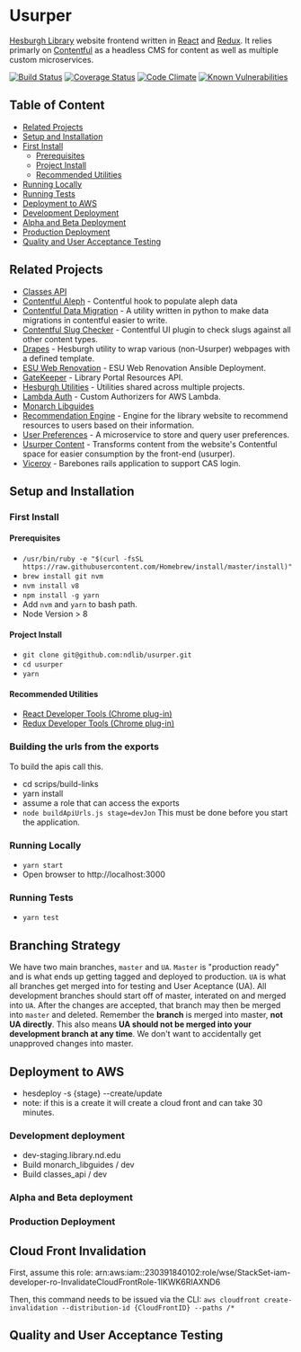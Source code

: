 # Usurper
[Hesburgh Library](https://library.nd.edu) website frontend written in [React](https://reactjs.org/) and [Redux](https://redux.js.org). It relies primarly on [Contentful](https://www.contentful.com/) as a headless CMS for content as well as multiple custom microservices.

[![Build Status](https://travis-ci.org/ndlib/usurper.svg?branch=master)](https://travis-ci.org/ndlib/usurper)
[![Coverage Status](https://img.shields.io/coveralls/ndlib/usurper.svg)](https://coveralls.io/r/ndlib/usurper?branch=master)
[![Code Climate](https://codeclimate.com/github/ndlib/usurper/badges/gpa.svg)](https://codeclimate.com/github/ndlib/usurper)
[![Known Vulnerabilities](https://snyk.io/test/github/ndlib/usurper/badge.svg)](https://snyk.io/test/github/ndlib/usurper)

## Table of Content

 * [Related Projects](#related-projects)
 * [Setup and Installation](#setup-and-installation)
  * [First Install](#first-install)
    * [Prerequisites](#prerequisites)
    * [Project Install](#project-install)
    * [Recommended Utilities](#recommended-utilities)
  * [Running Locally](#running-locally)
  * [Running Tests](#running-tests)
 * [Deployment to AWS](#deployment-to-aws)
  * [Development Deployment](#development-deployment)
  * [Alpha and Beta Deployment](#alpha-and-beta-deployment)
  * [Production Deployment](#production-deployment)
 * [Quality and User Acceptance Testing](#quality-and-user-acceptance-testing)


## Related Projects

* [Classes API](https://github.com/ndlib/classes_api)
* [Contentful Aleph](https://github.com/ndlib/contentful_aleph) - Contentful hook to populate aleph data
* [Contentful Data Migration](https://github.com/ndlib/contentful-data-migration) - A utility written in python to make data migrations in contentful easier to write.
* [Contentful Slug Checker](https://github.com/ndlib/contentfulSlugChecker) - Contentful UI plugin to check slugs against all other content types.
* [Drapes](https://github.com/ndlib/drapes) - Hesburgh utility to wrap various (non-Usurper) webpages with a defined template.
* [ESU Web Renovation](https://github.com/ndlib/esu-webrenovation) - ESU Web Renovation Ansible Deployment.
* [GateKeeper](https://github.com/ndlib/gatekeeper) - Library Portal Resources API.
* [Hesburgh Utilities](https://github.com/ndlib/hesburgh_utilities) - Utilities shared across multiple projects.
* [Lambda Auth](https://github.com/ndlib/lambda_auth) - Custom Authorizers for AWS Lambda.
* [Monarch Libguides](https://github.com/ndlib/monarch_libguides)
* [Recommendation Engine](https://github.com/ndlib/recommendation_engine) - Engine for the library website to recommend resources to users based on their information.
* [User Preferences](https://github.com/ndlib/user_preferences) - A microservice to store and query user preferences.
* [Usurper Content](https://github.com/ndlib/usurper_content) - Transforms content from the website's Contentful space for easier consumption by the front-end (usurper).
* [Viceroy](https://github.com/ndlib/viceroy) - Barebones rails application to support CAS login.

## Setup and Installation

### First Install

#### Prerequisites
  * `/usr/bin/ruby -e "$(curl -fsSL https://raw.githubusercontent.com/Homebrew/install/master/install)"`
  * `brew install git nvm`
  * `nvm install v8`
  * `npm install -g yarn`
  *  Add `nvm` and `yarn` to bash path.
  *  Node Version > 8

#### Project Install
  * `git clone git@github.com:ndlib/usurper.git`
  * `cd usurper`
  * `yarn`

#### Recommended Utilities
  * [React Developer Tools (Chrome plug-in)](https://chrome.google.com/webstore/detail/react-developer-tools/fmkadmapgofadopljbjfkapdkoienihi?hl=en)
  * [Redux Developer Tools (Chrome plug-in)](https://chrome.google.com/webstore/detail/redux-devtools/lmhkpmbekcpmknklioeibfkpmmfibljd?hl=en)

### Building the urls from the exports
  To build the apis call this.
  * cd scrips/build-links
  * yarn install
  * assume a role that can access the exports
  * `node buildApiUrls.js stage=devJon`
  This must be done before you start the application.

### Running Locally
* `yarn start`
* Open browser to http://localhost:3000

### Running Tests

* `yarn test`

## Branching Strategy
We have two main branches, `master` and `UA`. `Master` is "production ready" and is what ends up getting tagged and deployed to production. `UA` is what all branches get merged into for testing and User Aceptance (UA). All development branches should start off of master, interated on and merged into `UA`. After the changes are accepted, that branch may then be merged into `master` and deleted. Remember the **branch** is merged into master, **not UA directly**. This also means **UA should not be merged into your development branch at any time**. We don't want to accidentally get unapproved changes into master.

## Deployment to AWS
 * hesdeploy -s {stage} --create/update
 * note: if this is a create it will create a cloud front and can take 30 minutes.

### Development deployment
 * dev-staging.library.nd.edu
 * Build monarch_libguides / dev
 * Build classes_api / dev

### Alpha and Beta deployment

### Production Deployment

## Cloud Front Invalidation
First, assume this role: arn:aws:iam::230391840102:role/wse/StackSet-iam-developer-ro-InvalidateCloudFrontRole-1IKWK6RIAXND6

Then, this command needs to be issued via the CLI:
`aws cloudfront create-invalidation --distribution-id {CloudFrontID} --paths /*`

## Quality and User Acceptance Testing
